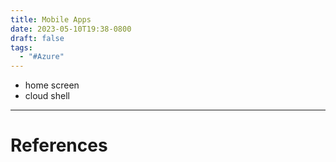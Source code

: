 ```yaml
---
title: Mobile Apps
date: 2023-05-10T19:38-0800
draft: false
tags:
  - "#Azure"
---
```


- home screen
- cloud shell

---
# References

